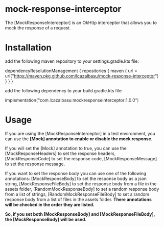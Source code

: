# mock-response-interceptor

The [MockResponseInterceptor] is an OkHttp interceptor that allows you to mock the response of a
request.

# Installation
add the following maven repository to your settings.gradle.kts file:

dependencyResolutionManagement {
    repositories {
        maven {
            url = uri("https://maven.pkg.github.com/lcazalbasu/mock-response-interceptor")
        }
    }
}

add the following dependency to your build.gradle.kts file:

implementation("com.lcazalbasu:mockresponseinterceptor:1.0.0")

# Usage
If you are using the [MockResponseInterceptor] in a test environment,
you can use the **[Mock] annotation to enable or disable the mock response**.

If you will set the [Mock] annotation to true,
you can use the [MockResponseHeaders] to set the response headers,
[MockResponseCode] to set the response code,
[MockResponseMessage] to set the response message.

If you want to set the response body you can use one of the following annotations:
[MockResponseBody] to set the response body as a json string,
[MockResponseFileBody] to set the response body from a file in the assets folder,
[RandomMockResponseBody] to set a random response body from a list of strings,
[RandomMockResponseFileBody] to set a random response body from a list of files in the assets
folder.
**There annotations will be checked in the order they are listed.**

**So, if you set both [MockResponseBody] and [MockResponseFileBody],
the [MockResponseBody] will be used.**